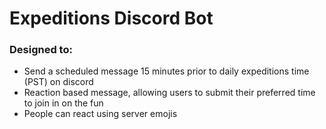 # Expeditions Discord Bot

### Designed to:
- Send a scheduled message 15 minutes prior to daily expeditions time (PST) on discord 
- Reaction based message, allowing users to submit their preferred time to join in on the fun
- People can react using server emojis
